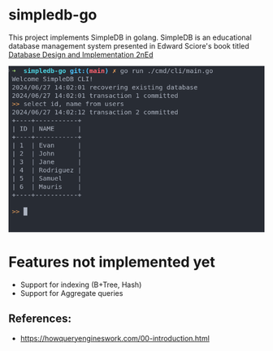 # simpledb-go

This project implements SimpleDB in golang. SimpleDB is an educational
database management system presented in Edward Sciore's book titled 
[Database Design and Implementation 2nEd](https://www.amazon.com/Database-Design-Implementation-Edward-Sciore/dp/0471757160)

![image](./screenshot.png)

# Features not implemented yet
- Support for indexing (B+Tree, Hash)
- Support for Aggregate queries

## References:

- https://howqueryengineswork.com/00-introduction.html




